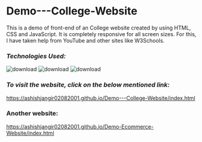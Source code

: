 # Demo---College-Website

This is a demo of front-end of an College website created by using HTML, CSS and JavaScript. 
It is completely responsive for all screen sizes. For this, I have taken help from YouTube and other sites like W3Schools.

### **_Technologies Used:_**

![download](https://user-images.githubusercontent.com/61355945/148578543-3660b6e4-e5c2-4f12-8718-285fdd8bcdad.png)
![download](https://user-images.githubusercontent.com/61355945/148578305-e1d9d52c-fda3-4343-9dc3-bf6684022c68.png)
![download](https://user-images.githubusercontent.com/61355945/148578360-c91d2dda-1f53-46c7-86b9-432b11550163.jpg)


### *To visit the website, click on the below mentioned link:*

https://ashishjangir02082001.github.io/Demo---College-Website/index.html

### Another website:

https://ashishjangir02082001.github.io/Demo-Ecommerce-Website/index.html
